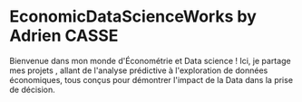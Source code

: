 # EconomicDataScienceWorks by Adrien CASSE

Bienvenue dans mon monde d'Économétrie et Data science ! Ici, je partage mes projets , allant de l'analyse prédictive à l'exploration de données économiques, tous conçus pour démontrer l'impact de la Data dans la prise de décision.
